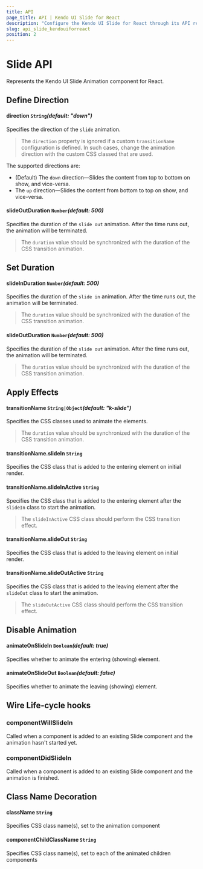```yaml
---
title: API
page_title: API | Kendo UI Slide for React
description: "Configure the Kendo UI Slide for React through its API reference."
slug: api_slide_kendouiforreact
position: 2
---
```


# Slide API

Represents the Kendo UI Slide Animation component for React.

## Define Direction

#### direction `String`*(default: "down")*

Specifies the direction of the `slide` animation.

> The `direction` property is ignored if a custom `transitionName` configuration is defined. In such cases, change the animation direction with the custom CSS classed that are used.

The supported directions are:

- (Default) The `down` direction&mdash;Slides the content from top to bottom on show, and vice-versa.
- The `up` direction&mdash;Slides the content from bottom to top on show, and vice-versa.

#### slideOutDuration `Number`*(default: 500)*

Specifies the duration of the `slide out` animation. After the time runs out, the animation will be terminated.

> The `duration` value should be synchronized with the duration of the CSS transition animation.

## Set Duration

#### slideInDuration `Number`*(default: 500)*

Specifies the duration of the `slide in` animation. After the time runs out, the animation will be terminated.

> The `duration` value should be synchronized with the duration of the CSS transition animation.

#### slideOutDuration `Number`*(default: 500)*

Specifies the duration of the `slide out` animation. After the time runs out, the animation will be terminated.

> The `duration` value should be synchronized with the duration of the CSS transition animation.

## Apply Effects

#### transitionName `String|Object`*(default: "k-slide")*

Specifies the CSS classes used to animate the elements.

> The `duration` value should be synchronized with the duration of the CSS transition animation.

#### transitionName.slideIn `String`

Specifies the CSS class that is added to the entering element on initial render.

#### transitionName.slideInActive `String`

Specifies the CSS class that is added to the entering element after the `slideIn` class to start the animation.

> The `slideInActive` CSS class should perform the CSS transition effect.

#### transitionName.slideOut `String`

Specifies the CSS class that is added to the leaving element on initial render.

#### transitionName.slideOutActive `String`

Specifies the CSS class that is added to the leaving element after the `slideOut` class to start the animation.

> The `slideOutActive` CSS class should perform the CSS transition effect.

## Disable Animation

#### animateOnSlideIn `Boolean`*(default: true)*

Specifies whether to animate the entering (showing) element.

#### animateOnSlideOut `Boolean`*(default: false)*

Specifies whether to animate the leaving (showing) element.

## Wire Life-cycle hooks

### componentWillSlideIn

Called when a component is added to an existing Slide component and the animation hasn't started yet.

### componentDidSlideIn

Called when a component is added to an existing Slide component and the animation is finished.

## Class Name Decoration

#### className `String`

Specifies CSS class name(s), set to the animation component

#### componentChildClassName `String`

Specifies CSS class name(s), set to each of the animated children components

